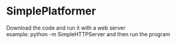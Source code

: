 # SimplePlatformer
Download the code and run it with a web server<br>
example: python -m SimpleHTTPServer and then run the program<br>
